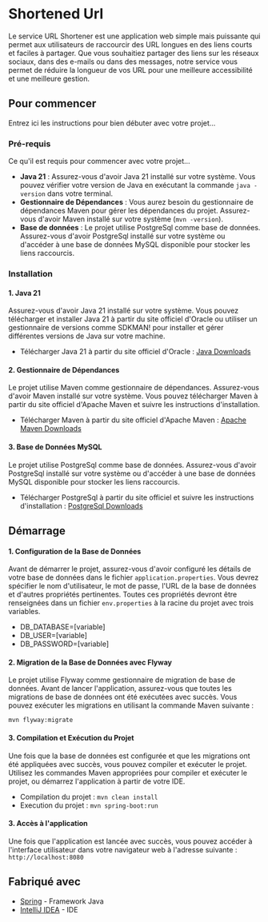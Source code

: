 # Shortened Url

Le service URL Shortener est une application web simple mais puissante qui permet aux utilisateurs de raccourcir des URL longues en des liens courts et faciles à partager. Que vous souhaitiez partager des liens sur les réseaux sociaux, dans des e-mails ou dans des messages, notre service vous permet de réduire la longueur de vos URL pour une meilleure accessibilité et une meilleure gestion.

## Pour commencer

Entrez ici les instructions pour bien débuter avec votre projet...

### Pré-requis

Ce qu'il est requis pour commencer avec votre projet...

- **Java 21** : Assurez-vous d'avoir Java 21 installé sur votre système. Vous pouvez vérifier votre version de Java en exécutant la commande `java -version` dans votre terminal.
- **Gestionnaire de Dépendances** : Vous aurez besoin du gestionnaire de dépendances Maven pour gérer les dépendances du projet. Assurez-vous d'avoir Maven installé sur votre système (`mvn -version`).
- **Base de données** : Le projet utilise PostgreSql comme base de données. Assurez-vous d'avoir PostgreSql installé sur votre système ou d'accéder à une base de données MySQL disponible pour stocker les liens raccourcis.

### Installation

#### 1. Java 21

Assurez-vous d'avoir Java 21 installé sur votre système. Vous pouvez télécharger et installer Java 21 à partir du site officiel d'Oracle ou utiliser un gestionnaire de versions comme SDKMAN! pour installer et gérer différentes versions de Java sur votre machine.

- Télécharger Java 21 à partir du site officiel d'Oracle : [Java Downloads](https://www.oracle.com/fr/java/technologies/downloads/)

#### 2. Gestionnaire de Dépendances

Le projet utilise Maven comme gestionnaire de dépendances. Assurez-vous d'avoir Maven installé sur votre système. Vous pouvez télécharger Maven à partir du site officiel d'Apache Maven et suivre les instructions d'installation.

- Télécharger Maven à partir du site officiel d'Apache Maven : [Apache Maven Downloads](https://maven.apache.org/download.cgi)

#### 3. Base de Données MySQL

Le projet utilise PostgreSql comme base de données. Assurez-vous d'avoir PostgreSql installé sur votre système ou d'accéder à une base de données MySQL disponible pour stocker les liens raccourcis.

- Télécharger PostgreSql à partir du site officiel et suivre les instructions d'installation : [PostgreSql Downloads](https://www.enterprisedb.com/downloads/postgres-postgresql-downloads)

## Démarrage

#### 1. Configuration de la Base de Données
Avant de démarrer le projet, assurez-vous d'avoir configuré les détails de votre base de données dans le fichier `application.properties`. Vous devrez spécifier le nom d'utilisateur, le mot de passe, l'URL de la base de données et d'autres propriétés pertinentes. Toutes ces propriétés devront être renseignées dans un fichier `env.properties` à la racine du projet avec trois variables.

- DB_DATABASE=[variable]
- DB_USER=[variable]
- DB_PASSWORD=[variable]

#### 2. Migration de la Base de Données avec Flyway

Le projet utilise Flyway comme gestionnaire de migration de base de données. Avant de lancer l'application, assurez-vous que toutes les migrations de base de données ont été exécutées avec succès. Vous pouvez exécuter les migrations en utilisant la commande Maven suivante :

`mvn flyway:migrate`

#### 3. Compilation et Exécution du Projet

Une fois que la base de données est configurée et que les migrations ont été appliquées avec succès, vous pouvez compiler et exécuter le projet. Utilisez les commandes Maven appropriées pour compiler et exécuter le projet, ou démarrez l'application à partir de votre IDE.

- Compilation du projet : `mvn clean install`
- Execution du projet : `mvn spring-boot:run`

#### 3. Accès à l'application
Une fois que l'application est lancée avec succès, vous pouvez accéder à l'interface utilisateur dans votre navigateur web à l'adresse suivante :
`http://localhost:8080`

## Fabriqué avec

* [Spring](https://spring.io/projects/spring-boot/) - Framework Java
* [IntelliJ IDEA](https://www.jetbrains.com/idea/) - IDE